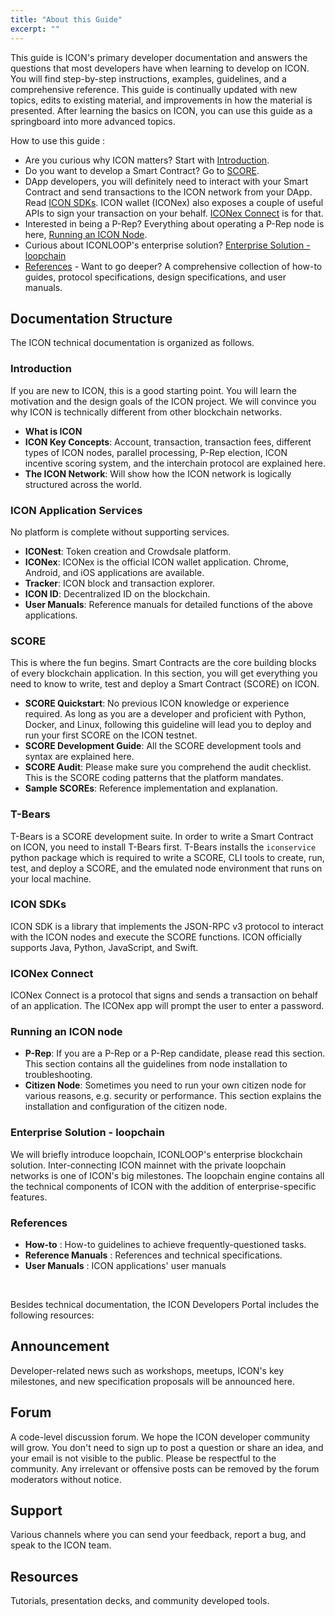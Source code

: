 ```yaml
---
title: "About this Guide"
excerpt: ""
---
```

This guide is ICON's primary developer documentation and answers the questions that most developers have when learning to develop on ICON. You will find step-by-step instructions, examples, guidelines, and a comprehensive reference. This guide is continually updated with new topics, edits to existing material, and improvements in how the material is presented. After learning the basics on ICON, you can use this guide as a springboard into more advanced topics.

How to use this guide : 

- Are you curious why ICON matters? Start with [Introduction](#introduction).
- Do you want to develop a Smart Contract? Go to [SCORE](#score).
- DApp developers, you will definitely need to interact with your Smart Contract and send transactions to the ICON network from your DApp. Read [ICON SDKs](#icon-sdks). ICON wallet (ICONex) also exposes a couple of useful APIs to sign your transaction on your behalf. [ICONex Connect](#iconex-connect) is for that.  
- Interested in being a P-Rep? Everything about operating a P-Rep node is here, [Running an ICON Node](#running-an-icon-node). 
- Curious about ICONLOOP's enterprise solution? [Enterprise Solution - loopchain](#enterprise-solution---loopchain)
- [References](#references) - Want to go deeper? A comprehensive collection of how-to guides, protocol specifications, design specifications, and user manuals. 

## Documentation Structure

The ICON technical documentation is organized as follows.  

### Introduction 

If you are new to ICON, this is a good starting point. You will learn the motivation and the design goals of the ICON project. We will convince you why ICON is technically different from other blockchain networks.   

- **What is ICON**
- **ICON Key Concepts**: Account, transaction, transaction fees, different types of ICON nodes, parallel processing, P-Rep election, ICON incentive scoring system, and the interchain protocol are explained here. 
- **The ICON Network**: Will show how the ICON network is logically structured across the world. 

### ICON Application Services

No platform is complete without supporting services. 

- **ICONest**: Token creation and Crowdsale platform.   
- **ICONex**: ICONex is the official ICON wallet application. Chrome, Android, and iOS applications are available. 
- **Tracker**: ICON block and transaction explorer. 
- **ICON ID**: Decentralized ID on the blockchain.
- **User Manuals**: Reference manuals for detailed functions of the above applications. 

### SCORE

This is where the fun begins. Smart Contracts are the core building blocks of every blockchain application. In this section, you will get everything you need to know to write, test and deploy a Smart Contract (SCORE) on ICON.

- **SCORE Quickstart**: No previous ICON knowledge or experience required. As long as you are a developer and proficient with Python, Docker, and Linux, following this guideline will lead you to deploy and run your first SCORE on the ICON testnet.
- **SCORE Development Guide**:  All the SCORE development tools and syntax are explained here. 
- **SCORE Audit**: Please make sure you comprehend the audit checklist. This is the SCORE coding patterns that the platform mandates. 
- **Sample SCOREs**: Reference implementation and explanation.

### T-Bears

T-Bears is a SCORE development suite. In order to write a Smart Contract on ICON, you need to install T-Bears first. T-Bears installs the `iconservice` python package which is required to write a SCORE, CLI tools to create, run, test, and deploy a SCORE, and the emulated node environment that runs on your local machine.

### ICON SDKs

ICON SDK is a library that implements the JSON-RPC v3 protocol to interact with the ICON nodes and execute the SCORE functions. ICON officially supports Java, Python, JavaScript, and Swift.

### ICONex Connect

ICONex Connect is a protocol that signs and sends a transaction on behalf of an application. The ICONex app will prompt the user to enter a password.

### Running an ICON node

- **P-Rep**: If you are a P-Rep or a P-Rep candidate, please read this section. This section contains all the guidelines from node installation to troubleshooting. 
- **Citizen Node**: Sometimes you need to run your own citizen node for various reasons, e.g. security or performance. This section explains the installation and configuration of the citizen node.

### Enterprise Solution - loopchain

We will briefly introduce loopchain, ICONLOOP's enterprise blockchain solution. Inter-connecting ICON mainnet with the private loopchain networks is one of ICON's big milestones. The loopchain engine contains all the technical components of ICON with the addition of enterprise-specific features. 

### References

- **How-to** : How-to guidelines to achieve frequently-questioned tasks. 
- **Reference Manuals** : References and technical specifications. 
- **User Manuals** : ICON applications' user manuals

<br>

Besides technical documentation, the ICON Developers Portal includes the following resources:
## Announcement

Developer-related news such as workshops, meetups, ICON's key milestones, and new specification proposals will be announced here.    

## Forum

A code-level discussion forum. We hope the ICON developer community will grow. You don't need to sign up to post a question or share an idea, and your email is not visible to the public. Please be respectful to the community. Any irrelevant or offensive posts can be removed by the forum moderators without notice. 

## Support

Various channels where you can send your feedback, report a bug, and speak to the ICON team.

## Resources

Tutorials, presentation decks, and community developed tools.
